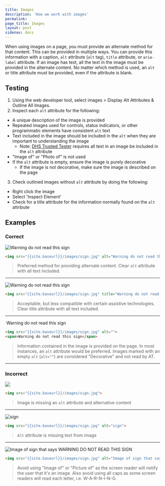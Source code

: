 ```yaml
---
title: Images
description: 'How we work with images'
permalink:
page_title: Images
layout: post
sidenav: docs
---
```

When using images on a page, you must provide an alternate method for that content. This can be provided in multiple ways. You can provide this information with a caption, `alt` attribute (`alt` tag), `title` attribute, or `aria-label` attribute. If an image has text, all the text in the image must be provided in the alternate content. No matter which method is used, an `alt` or title attribute must be provided, even if the attribute is blank.

## Testing

1. Using the web developer tool, select images > Display Alt Attributes & Outline All Images.
2. Inspect each `alt` attribute for the following:
  * A unique description of the image is provided
  * Repeated images used for controls, status indicators, or other programmatic elements have consistent `alt` text
  * Text included in the image should be included in the `alt` when they are important to understanding the image
    * Note: [DHS Trusted Tester](https://www.dhs.gov/trusted-tester) requires all text in an image be included in the `alt` attribute
  * "Image of" or "Photo of" is not used
  * If the `alt` attribute is empty, ensure the image is purely decorative
    * If the image is not decorative, make sure the image is described on the page
3. Check outlined images without `alt` attribute by doing the following:
  * Right click the image
  * Select 'Inspect Element'
  * Check for a title attribute for the information normally found on the `alt` attribute

## Examples

### Correct

<img src="{{site.baseurl}}/images/sign.jpg" alt="Warning do not read this sign">

```html
<img src="{{site.baseurl}}/images/sign.jpg" alt="Warning do not read this sign">
```

> Preferred method for providing alternate content.
> Clear `alt` attribute with all text included.

---

<img src="{{site.baseurl}}/images/sign.jpg" title="Warning do not read this sign" class="exampleFailure">

```html
<img src="{{site.baseurl}}/images/sign.jpg" title="Warning do not read this sign">
```

> Acceptable, but less compatible with certain assistive technologies.
> Clear title attribute with all text included.

---

<img src="{{site.baseurl}}/images/sign.jpg" alt="">
<span>Warning do not read this sign</span>

```html
<img src="{{site.baseurl}}/images/sign.jpg" alt="">
<span>Warning do not read this sign</span>
```

> Information contained in the image is provided on the page.
> In most instances, an `alt` attribute would be preferred.
> Images marked with an empty `alt` (`alt=""`) are considered "Decorative" and not read by AT.

---

### Incorrect

<img src="{{site.baseurl}}/images/sign.jpg" class="exampleFailure">

```html
<img src="{{site.baseurl}}/images/sign.jpg">
```

> Image is missing an `alt` attribute and alternative content

---

<img src="{{site.baseurl}}/images/sign.jpg" alt="sign">

```html
<img src="{{site.baseurl}}/images/sign.jpg" alt="sign">
```

> `Alt` attribute is missing text from image

---

<img src="{{site.baseurl}}/images/sign.jpg" alt="Image of sign that says WARNING DO NOT READ THIS SIGN">

```html
<img src="{{site.baseurl}}/images/sign.jpg" alt="Image of sign that says WARNING DO NOT READ THIS SIGN">
```

> Avoid using "Image of" or "Picture of" as the screen reader will notify the user that it's an image. Also avoid using all caps as some screen readers will read each letter, i.e. W-A-R-N-I-N-G.
